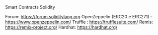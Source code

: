 Smart Contracts Solidity


Forum: https://forum.soliditylang.org
OpenZeppelin (ERC20 e ERC271) : https://www.openzeppelin.com/
Truffle : https://trufflesuite.com/
Remis: https://remix-project.org/
Hardhat: https://hardhat.org/
